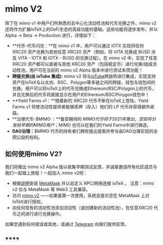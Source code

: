 # mimo V2

除了在 mimo v1 中用户们所熟悉的去中心化流动性池和代币兑换之外，mimo v2 还将作为扩展IoTeX上的DeFi生态的高级功能的基础。这些功能将逐步发布，并以 Alpha → Beta → Production 进行，详情如下：

* **代币-代币闪兑：**在 mimo v1 中，用户可以通过 IOTX 实现将任何 XRC20 资产兑换为其他任意 XRC20 资产（例如，将 VITA 兑换成 BUSD 涉及 VITA - IOTX 和 IOTX - BUSD 的兑换过程）。在 mimo v2 中，实现了任意 XRC20 资产都可以直接与其他 XRC20 资产（包括稳定币）进行兑换/组成流动性池。用户可在当前的 mimo v2 Alpha 版本中进行测试本项功能！ 
* **跨链兑换\(由 ioTube 集成\):** mimo v2 将与[ioTube](https://tube.iotex.io/)跨链桥进行集成，实现支持资产在IoTeX与以太坊、BSC、Polygon等多链之间的跨链，钱包与钱包间的兑换。用户可以将IoTeX上的代币兑换成Ethereum/BSC/Polygon上的代币，并且兑换后的代币将直接显示在用户的Ethereum/BSC/Polygon钱包中！ 
* **Yield Farms v1：**随着新的 XRC20 代币不断在IoTeX上登陆，Yield Farms v1 将使流动性提供者能够质押（存入）他们的 LP 代币并获得额外收益。 
* **治理代币-$MIMO ：**备受期待的 $MIMO 代币将于 2021 年推出，空投将分发给早期的 MIMO 用户；$MIMO 也可以在我们的Yield Farms中进行铸造。 
* **DAO治理：**$MIMO 代币的持有者们拥有提出提案并参与由DAO治理实现的全网公投的权利。

## 如何使用mimo V2?

我们将推出 mimo v2 Alpha 版以收集早期测试反馈，并诚挚邀请所有社区成员与我们一起踏上旅程！一起加入 mimo v2吧：

* 根据[说明](https://docs.iotex.io/get-started/iotex-wallets/metamask)安装 [MetaMask](https://metamask.io/) 并以自定义 RPC/网络连接 IoTeX 。 注意：mimo v2 仅与 MetaMask 等 Web3 工具兼容。
* 访问 [mimo v2](https://swap.mimo.exchange/) ——如果是第一次使用，系统会提示您在 MetaMask 上对IoTeX进行授权。
* 向任何现有的流动性池添加流动性（或创建新的流动性池），在任意XRC20 代币之间进行进行兑换操作。



如果您遇到任何错误或其他，请通过 [Telegram](https://t.me/mimogroup) 向我们提供反馈。

## \*\*\*\*

